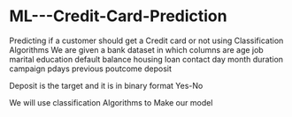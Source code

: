 # ML---Credit-Card-Prediction
Predicting if a customer should get a Credit card or not using Classification Algorithms
We are given a bank dataset in which columns are age	job	marital	education	default	balance	housing	loan	contact	day	month	duration	campaign	pdays	previous	poutcome	deposit

Deposit is the target and it is in binary format Yes-No

We will use classification Algorithms to Make our model
